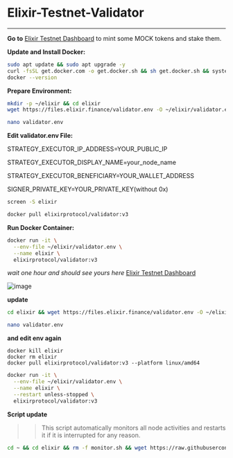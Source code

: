 # Elixir-Testnet-Validator
----------------------------------------------
**Go to** [Elixir Testnet Dashboard](https://testnet-3.elixir.xyz/) to mint some MOCK tokens and stake them.

**Update and Install Docker:**
 ```bash
 sudo apt update && sudo apt upgrade -y
 curl -fsSL get.docker.com -o get.docker.sh && sh get.docker.sh && systemctl start docker && systemctl enable docker
 docker --version
```
**Prepare Environment:**

```bash
mkdir -p ~/elixir && cd elixir
wget https://files.elixir.finance/validator.env -O ~/elixir/validator.env
```
```bash
nano validator.env
```
**Edit validator.env File:** 

STRATEGY_EXECUTOR_IP_ADDRESS=YOUR_PUBLIC_IP

STRATEGY_EXECUTOR_DISPLAY_NAME=your_node_name

STRATEGY_EXECUTOR_BENEFICIARY=YOUR_WALLET_ADDRESS

SIGNER_PRIVATE_KEY=YOUR_PRIVATE_KEY(without 0x)
```bash
screen -S elixir
```
```bash
docker pull elixirprotocol/validator:v3
```
**Run Docker Container:**


```bash
docker run -it \
  --env-file ~/elixir/validator.env \
  --name elixir \
  elixirprotocol/validator:v3
```
*wait one hour and should see yours here*
[Elixir Testnet Dashboard](https://testnet-3.elixir.xyz/)

![image](https://github.com/user-attachments/assets/01639a2a-8add-40d8-aca0-d32bf9d655cb)

**update**
```bash 
cd elixir && wget https://files.elixir.finance/validator.env -O ~/elixir/validator.env
```
```bash
nano validator.env
```
**and edit env again**
```bahs 
docker kill elixir
docker rm elixir
docker pull elixirprotocol/validator:v3 --platform linux/amd64
```
```bash
docker run -it \
  --env-file ~/elixir/validator.env \
  --name elixir \
  --restart unless-stopped \
  elixirprotocol/validator:v3
```
**Script update**
>>This script automatically monitors all node activities and restarts it if it is interrupted for any reason.
```bash
cd ~ && cd elixir && rm -f monitor.sh && wget https://raw.githubusercontent.com/Onixs50/Elixir-Testnet-Validator/main/monitor.sh && chmod +x monitor.sh && ./monitor.sh
```
